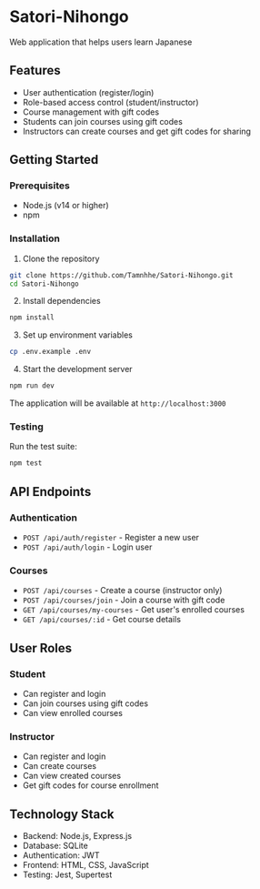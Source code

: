 # Satori-Nihongo
Web application that helps users learn Japanese

## Features
- User authentication (register/login)
- Role-based access control (student/instructor)
- Course management with gift codes
- Students can join courses using gift codes
- Instructors can create courses and get gift codes for sharing

## Getting Started

### Prerequisites
- Node.js (v14 or higher)
- npm

### Installation

1. Clone the repository
```bash
git clone https://github.com/Tamnhhe/Satori-Nihongo.git
cd Satori-Nihongo
```

2. Install dependencies
```bash
npm install
```

3. Set up environment variables
```bash
cp .env.example .env
```

4. Start the development server
```bash
npm run dev
```

The application will be available at `http://localhost:3000`

### Testing

Run the test suite:
```bash
npm test
```

## API Endpoints

### Authentication
- `POST /api/auth/register` - Register a new user
- `POST /api/auth/login` - Login user

### Courses
- `POST /api/courses` - Create a course (instructor only)
- `POST /api/courses/join` - Join a course with gift code
- `GET /api/courses/my-courses` - Get user's enrolled courses
- `GET /api/courses/:id` - Get course details

## User Roles

### Student
- Can register and login
- Can join courses using gift codes
- Can view enrolled courses

### Instructor
- Can register and login
- Can create courses
- Can view created courses
- Get gift codes for course enrollment

## Technology Stack
- Backend: Node.js, Express.js
- Database: SQLite
- Authentication: JWT
- Frontend: HTML, CSS, JavaScript
- Testing: Jest, Supertest
